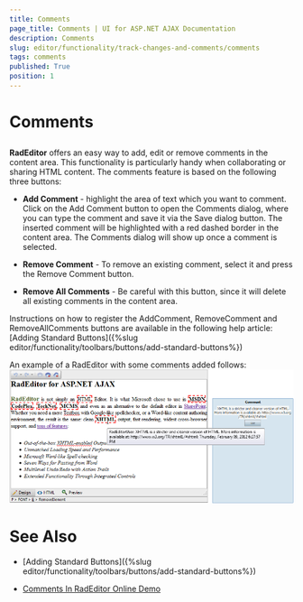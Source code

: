 ```yaml
---
title: Comments
page_title: Comments | UI for ASP.NET AJAX Documentation
description: Comments
slug: editor/functionality/track-changes-and-comments/comments
tags: comments
published: True
position: 1
---
```


# Comments



## 

__RadEditor__ offers an easy way to add, edit or remove comments in the content area. This functionality is particularly handy when collaborating or sharing HTML content. The comments feature is based on the following three buttons:

* __Add Comment__ - highlight the area of text which you want to comment. Click on the Add Comment button to open the Comments dialog, where you can type the comment and save it via the Save dialog button. The inserted comment will be highlighted with a red dashed border in the content area. The Comments dialog will show up once a comment is selected.

* __Remove Comment__ - To remove an existing comment, select it and press the Remove Comment button.

* __Remove All Comments__ - Be careful with this button, since it will delete all existing comments in the content area.

Instructions on how to register the AddComment, RemoveComment and RemoveAllComments buttons are available in the following help article: [Adding Standard Buttons]({%slug editor/functionality/toolbars/buttons/add-standard-buttons%})

An example of a RadEditor with some comments added follows:![radeditor-comments](images/radeditor-comments.png)

# See Also

 * [Adding Standard Buttons]({%slug editor/functionality/toolbars/buttons/add-standard-buttons%})

 * [Comments In RadEditor Online Demo](http://demos.telerik.com/aspnet-ajax/editor/examples/comments/defaultcs.aspx)
